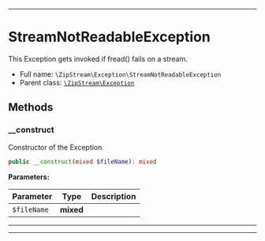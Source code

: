 ***

# StreamNotReadableException

This Exception gets invoked if fread() fails on a stream.



* Full name: `\ZipStream\Exception\StreamNotReadableException`
* Parent class: [`\ZipStream\Exception`](../Exception.md)




## Methods


### __construct

Constructor of the Exception

```php
public __construct(mixed $fileName): mixed
```








**Parameters:**

| Parameter | Type | Description |
|-----------|------|-------------|
| `$fileName` | **mixed** |  |




***


***

